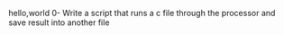 hello,world
0- Write a script that runs a c file through the processor and save result into another file
